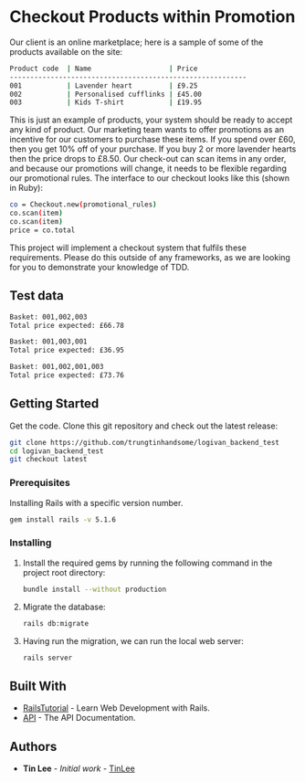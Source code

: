 # Checkout Products within Promotion

Our client is an online marketplace; here is a sample of some of the products available on the site:

```bash
Product code  | Name                   | Price
----------------------------------------------------------
001           | Lavender heart         | £9.25
002           | Personalised cufflinks | £45.00
003           | Kids T-shirt           | £19.95
```

This is just an example of products, your system should be ready to accept any kind of product.
Our marketing team wants to offer promotions as an incentive for our customers to purchase these items.
If you spend over £60, then you get 10% off of your purchase. If you buy 2 or more lavender hearts then the price drops to £8.50.
Our check-out can scan items in any order, and because our promotions will change, it needs to be flexible regarding our promotional rules.
The interface to our checkout looks like this (shown in Ruby):
```bash
co = Checkout.new(promotional_rules)
co.scan(item)
co.scan(item)
price = co.total
```

This project will implement a checkout system that fulfils these requirements. Please do this outside of any frameworks, as we are looking for you to demonstrate your knowledge of TDD.

Test data
---------
```bash
Basket: 001,002,003
Total price expected: £66.78

Basket: 001,003,001
Total price expected: £36.95

Basket: 001,002,001,003
Total price expected: £73.76 
```

## Getting Started

Get the code. Clone this git repository and check out the latest release:
```bash
git clone https://github.com/trungtinhandsome/logivan_backend_test
cd logivan_backend_test
git checkout latest
```    

### Prerequisites

Installing Rails with a specific version number.
```bash
gem install rails -v 5.1.6
```  

### Installing
1.  Install the required gems by running the following command in the project root directory:

    ```bash
    bundle install --without production
    ```
    
2.  Migrate the database:

    ```bash
    rails db:migrate
    ```
    
3. Having run the migration, we can run the local web server:

    ```bash
    rails server
    ```

## Built With

* [RailsTutorial](https://www.railstutorial.org/book/) - Learn Web Development with Rails.
* [API](http://api.rubyonrails.org) - The API Documentation.

## Authors

* **Tin Lee** - *Initial work* - [TinLee](https://github.com/trungtinhandsome)
